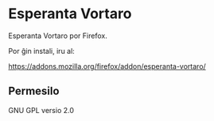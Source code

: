Esperanta Vortaro
==========

Esperanta Vortaro por Firefox.

Por ĝin instali, iru al:

https://addons.mozilla.org/firefox/addon/esperanta-vortaro/

Permesilo
----------

GNU GPL versio 2.0